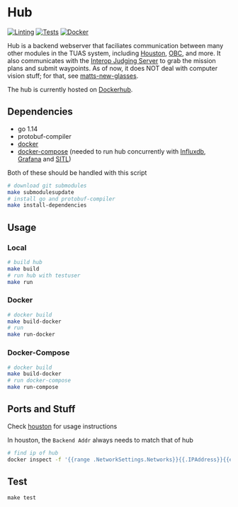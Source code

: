 # Hub

[![Linting](https://github.com/tritonuas/hub/workflows/Linting/badge.svg)](https://github.com/tritonuas/hub/actions?query=workflow%3ALinting)
[![Tests](https://github.com/tritonuas/hub/workflows/Tests/badge.svg)](https://github.com/tritonuas/hub/actions?query=workflow%3ATests)
[![Docker](https://github.com/tritonuas/hub/workflows/Docker/badge.svg)](https://github.com/tritonuas/hub/actions?query=workflow%3ADocker)



Hub is a backend webserver that faciliates communication between many
other modules in the TUAS system, including
[Houston](https://github.com/tritonuas/houston),
[OBC](https://github.com/tritonuas/planeobc), and more. It
also communicates with the [Interop Judging
Server](https://github.com/auvsi-suas/interop) to grab the mission
plans and submit waypoints.
As of now, it does NOT deal with computer vision stuff; for that, see
[matts-new-glasses](https://github.com/tritonuas/matts-new-glasses).

The hub is currently hosted on
[Dockerhub](https://hub.docker.com/repository/docker/tritonuas/hub).

## Dependencies

- go 1.14
- protobuf-compiler
- [docker](https://docs.docker.com/engine/install/)
- [docker-compose](https://docs.docker.com/compose/install/) (needed to run hub concurrently with [Influxdb](https://www.influxdata.com/products/influxdb/), [Grafana](https://grafana.com/oss/grafana/) and [SITL](https://github.com/tritonuas/ottopilot))

Both of these should be handled with this script

```sh
# download git submodules
make submodulesupdate
# install go and protobuf-compiler
make install-dependencies
```

## Usage

### Local

```sh
# build hub
make build
# run hub with testuser
make run
```

### Docker

```sh
# docker build
make build-docker
# run
make run-docker
```

### Docker-Compose
```sh
# docker build
make build-docker
# run docker-compose
make run-compose
```

## Ports and Stuff

Check [houston](https://github.com/tritonuas/houston) for usage instructions

In houston, the `Backend Addr` always needs to match that of hub

```sh
# find ip of hub
docker inspect -f '{{range .NetworkSettings.Networks}}{{.IPAddress}}{{end}}' container_name_or_id
```

## Test

```
make test
```
